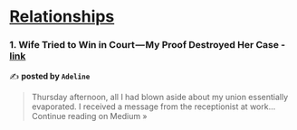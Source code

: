 
<h1><a href=https://medium.com/tag/relationships/recommended target="_blank" rel="noopener noreferrer">Relationships</a></h1>
<h3>1. Wife Tried to Win in Court — My Proof Destroyed Her Case - <a href="https://medium.com/@ar8084253/wife-tried-to-win-in-court-my-proof-destroyed-her-case-3cbe1e5b08c7?source=rss------relationships-5" target="_blank" rel="noopener noreferrer">link</a></h3>

✍️ **posted by `Adeline`**

<blockquote>Thursday afternoon, all I had blown aside about my union essentially evaporated. I received a message from the receptionist at work…
Continue reading on Medium »</blockquote>

